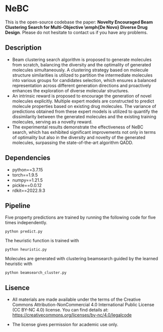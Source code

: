 # NeBC
This is the open-source codebase the paper: __Novelty Encouraged Beam Clustering Search for Multi-Objective \emph{De Novo} Diverse Drug Design__. Please do not hesitate to contact us if you have any problems.

## Description
- Beam clustering search algorithm is proposed to generate molecules from scratch, balancing the diversity and the optimality of generated molecules simultaneously. A clustering strategy based on molecule structure similarities is utilized to partition the intermediate molecules into various groups for candidates selection, which ensures a balanced representation across different generation directions and proactively enhances the exploration of diverse molecular structures.
- An intrinsic reward is proposed to encourage the generation of novel molecules explicitly. Multiple expert models are constructed to predict molecule properties based on existing drug molecules. The variance of predictions obtained from these expert models is utilized to quantify the dissimilarity between the generated molecules and the existing training molecules, serving as a novelty reward.  
- The experimental results demonstrate the effectiveness of NeBC search, which has exhibited significant improvements not only in terms of optimality but also in the diversity and novelty of the generated molecules, surpassing the state-of-the-art algorithm QADD.

## Dependencies
- python==3.7.15
- torch==1.9.5
- numpy==1.21.5
- pickle==0.0.12
- rdkit==2022.9.3

## Pipeline
Five property predictions are trained by running the following code for five times independently.
```
python predict.py
```

The heuristic function is trained with
```
python heuristic.py
```

Molecules are generated with clustering beamsearch guided by the learned heuristic with 
```
python beamsearch_cluster.py
```

## Lisence
- All materials are made available under the terms of the Creative Commons Attribution-NonCommercial 4.0 International Public License (CC BY-NC 4.0) license. You can find details at: <https://creativecommons.org/licenses/by-nc/4.0/legalcode>

- The license gives permission for academic use only.